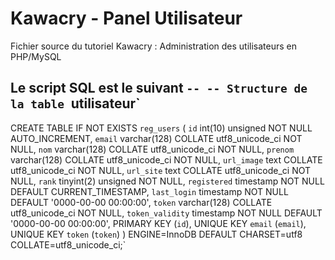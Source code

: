 Kawacry - Panel Utilisateur
===========================

Fichier source du tutoriel Kawacry : Administration des utilisateurs en PHP/MySQL

Le script SQL est le suivant 
`--
-- Structure de la table `utilisateur`
--

CREATE TABLE IF NOT EXISTS `reg_users` (
  `id` int(10) unsigned NOT NULL AUTO_INCREMENT,
  `email` varchar(128) COLLATE utf8_unicode_ci NOT NULL,
  `nom` varchar(128) COLLATE utf8_unicode_ci NOT NULL,
  `prenom` varchar(128) COLLATE utf8_unicode_ci NOT NULL,
  `url_image` text COLLATE utf8_unicode_ci NOT NULL,
  `url_site` text COLLATE utf8_unicode_ci NOT NULL,
  `rank` tinyint(2) unsigned NOT NULL,
  `registered` timestamp NOT NULL DEFAULT CURRENT_TIMESTAMP,
  `last_login` timestamp NOT NULL DEFAULT '0000-00-00 00:00:00',
  `token` varchar(128) COLLATE utf8_unicode_ci NOT NULL,
  `token_validity` timestamp NOT NULL DEFAULT '0000-00-00 00:00:00',
  PRIMARY KEY (`id`),
  UNIQUE KEY `email` (`email`),
  UNIQUE KEY `token` (`token`)
) ENGINE=InnoDB  DEFAULT CHARSET=utf8 COLLATE=utf8_unicode_ci;`
